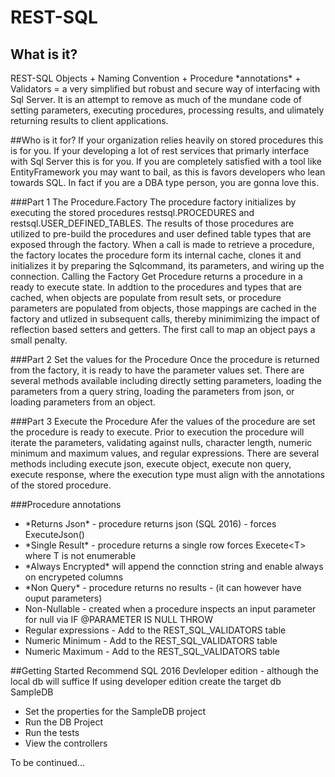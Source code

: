 # REST-SQL

## What is it?
REST-SQL Objects + Naming Convention + Procedure \*annotations\* + Validators = a very simplified but robust and secure way of interfacing with Sql Server. It is an attempt to remove as much of the mundane code of setting parameters, executing procedures, processing results, and ulimately returning results to client applications.

##Who is it for?
If your organization relies heavily on stored procedures this is for you.  If your developing a lot of rest services that primarly interface with Sql Server this is for you. If you are completely satisfied with a tool like EntityFramework you may want to bail, as this is favors developers who lean towards SQL.  In fact if you are a DBA type person, you are gonna love this.

###Part 1 The Procedure.Factory
The procedure factory initializes by executing the stored procedures restsql.PROCEDURES and restsql.USER_DEFINED_TABLES.  The results of those procedures are utilized to pre-build the procedures and user defined table types that are exposed through the factory. When a call is made to retrieve a procedure, the factory locates the procedure form its internal cache, clones it and initializes it by preparing the Sqlcommand, its parameters, and wiring up the connection.  Calling the Factory Get Procedure returns a procedure in a ready to execute state.
In addtion to the procedures and types that are cached, when objects are populate from result sets, or procedure parameters are populated from objects, those mappings are cached in the factory and utlized in subsequent calls, thereby minimimizing the impact of reflection based setters and getters.  The first call to map an object pays a small penalty.

###Part 2 Set the values for the Procedure
Once the procedure is returned from the factory, it is ready to have the parameter values set.  There are several methods available including directly setting parameters, loading the parameters from a query string, loading the parameters from json, or loading parameters from an object.

###Part 3 Execute the Procedure
Afer the values of the procedure are set the procedure is ready to execute.  Prior to execution the procedure  will iterate the parameters, validating against nulls, character length, numeric minimum and maximum values, and regular expressions. There are several methods including execute json, execute object, execute non query, execute response, where the execution type must align with the annotations of the stored procedure.

###Procedure annotations
* \*Returns Json\* - procedure returns json (SQL 2016) - forces ExecuteJson()
* \*Single Result\* - procedure returns a single row forces Execete\<T\> where T is not enumerable
* \*Always Encrypted\* will append the connction string and enable always on encrypeted columns  
* \*Non Query\* - procedure returns no results - (it can however have ouput parameters)
* Non-Nullable - created when a procedure inspects an input parameter for null via IF @PARAMETER IS NULL THROW
* Regular expressions - Add to the REST_SQL_VALIDATORS table
* Numeric Minimum - Add to the REST_SQL_VALIDATORS table
* Numeric Maximum - Add to the REST_SQL_VALIDATORS table

##Getting Started
Recommend SQL 2016 Devleloper edition - although the local db will suffice
If using developer edition create the target db SampleDB

* Set the properties for the SampleDB project
* Run the DB Project
* Run the tests
* View the controllers

To be continued...
